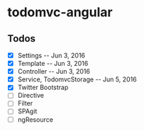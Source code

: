 todomvc-angular
===============

## Todos

* [x] Settings -- Jun 3, 2016
* [x] Template -- Jun 3, 2016
* [x] Controller -- Jun 3, 2016
* [x] Service, TodomvcStorage -- Jun 5, 2016
* [x] Twitter Bootstrap
* [ ] Directive
* [ ] Filter
* [ ] SPAgit
* [ ] ngResource
